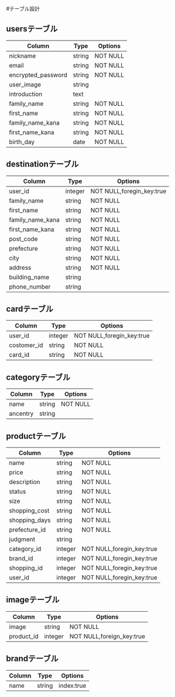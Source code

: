#テーブル設計


## usersテーブル
|  Column             |  Type     |  Options    |
|  ------             |  ----     |  -------    |
|  nickname           |  string   |  NOT NULL   |
|  email              |  string   |  NOT NULL   |
|  encrypted_password |  string   |  NOT NULL   |
|  user_image         |  string   |             |
|  introduction       |  text     |             |
|  family_name        |  string   |  NOT NULL   |
|  first_name         |  string   |  NOT NULL   |
|  family_name_kana   |  string   |  NOT NULL   |
|  first_name_kana    |  string   |  NOT NULL   |
|  birth_day          |  date     |  NOT NULL   |

## destinationテーブル
|  Column             |  Type      |  Options                      |
|  ------             |  ----      |  -------                      |
|  user_id            |  integer   |  NOT NULL,foregin_key:true    |
|  family_name        |  string    |  NOT NULL                     |
|  first_name         |  string    |  NOT NULL                     |
|  family_name_kana   |  string    |  NOT NULL                     |
|  first_name_kana    |  string    |  NOT NULL                     |
|  post_code          |  string    |  NOT NULL                     |
|  prefecture         |  string    |  NOT NULL                     |
|  city               |  string    |  NOT NULL                     |
|  address            |  string    |  NOT NULL                     |
|  building_name      |  string    |                               |
|  phone_number       |  string    |                               |

## cardテーブル
|  Column             |  Type      |  Options                      |
|  ------             |  ----      |  -------                      |
|  user_id            |  integer   |  NOT NULL,foregin_key:true    |
|  costomer_id        |  string    |  NOT NULL                     |
|  card_id            |  string    |  NOT NULL                     |

## categoryテーブル
|  Column             |  Type      |  Options                      |
|  ------             |  ----      |  -------                      |
|  name               |  string    |  NOT NULL                     |
|  ancentry           |  string    |                               |

## productテーブル
|  Column             |  Type      |  Options                      |
|  ------             |  ----      |  -------                      |
|  name               |  string    |  NOT NULL                     |
|  price              |  string    |  NOT NULL                     |
|  description        |  string    |  NOT NULL                     |
|  status             |  string    |  NOT NULL                     |
|  size               |  string    |  NOT NULL                     |
|  shopping_cost      |  string    |  NOT NULL                     |
|  shopping_days      |  string    |  NOT NULL                     |
|  prefecture_id      |  string    |  NOT NULL                     |
|  judgment           |  string    |                               |
|  category_id        |  integer   |  NOT NULL,foregin_key:true    |
|  brand_id           |  integer   |  NOT NULL,foregin_key:true    |
|  shopping_id        |  integer   |  NOT NULL,foregin_key:true    |
|  user_id            |  integer   |  NOT NULL,foregin_key:true    |

## imageテーブル
|  Column             |  Type      |  Options                      |
|  ------             |  ----      |  -------                      |
|  image              |  string    |  NOT NULL                     |
|  product_id         |  integer   |  NOT NULL,foreign_key:true    |

## brandテーブル
|  Column             |  Type      |  Options                      |
|  ------             |  ----      |  -------                      |
|  name               |  string    |  index:true                   |

